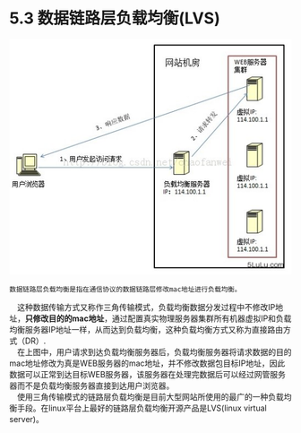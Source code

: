 # 5.3 数据链路层负载均衡\(LVS\)

![](../../.gitbook/assets/image%20%28341%29.png)

    数据链路层负载均衡是指在通信协议的数据链路层修改mac地址进行负载均衡。  
　这种数据传输方式又称作三角传输模式，负载均衡数据分发过程中不修改IP地址，**只修改目的的mac地址**，通过配置真实物理服务器集群所有机器虚拟IP和负载均衡服务器IP地址一样，从而达到负载均衡，这种负载均衡方式又称为直接路由方式（DR）.  
　在上图中，用户请求到达负载均衡服务器后，负载均衡服务器将请求数据的目的mac地址修改为真是WEB服务器的mac地址，并不修改数据包目标IP地址，因此数据可以正常到达目标WEB服务器，该服务器在处理完数据后可以经过网管服务器而不是负载均衡服务器直接到达用户浏览器。  
　使用三角传输模式的链路层负载均衡是目前大型网站所使用的最广的一种负载均衡手段。在linux平台上最好的链路层负载均衡开源产品是LVS\(linux virtual server\)。

